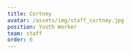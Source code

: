 ```yaml
---
title: Cortney
avatar: /assets/img/staff_cortney.jpg
position: Youth Worker
team: staff
order: 6
---
```

